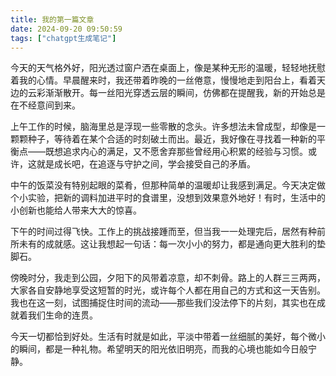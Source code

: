 ```yaml
---
title: 我的第一篇文章
date: 2024-09-20 09:50:59
tags: ["chatgpt生成笔记"]
---
```


今天的天气格外好，阳光透过窗户洒在桌面上，像是某种无形的温暖，轻轻地抚慰着我的心情。早晨醒来时，我还带着昨晚的一丝倦意，慢慢地走到阳台上，看着天边的云彩渐渐散开。每一丝阳光穿透云层的瞬间，仿佛都在提醒我，新的开始总是在不经意间到来。

上午工作的时候，脑海里总是浮现一些零散的念头。许多想法未曾成型，却像是一颗颗种子，等待着在某个合适的时刻破土而出。最近，我好像在寻找着一种新的平衡点——既想追求内心的满足，又不愿舍弃那些曾经用心积累的经验与习惯。或许，这就是成长吧，在追逐与守护之间，学会接受自己的矛盾。

中午的饭菜没有特别起眼的菜肴，但那种简单的温暖却让我感到满足。今天决定做个小实验，把新的调料加进平时的食谱里，没想到效果意外地好！有时，生活中的小创新也能给人带来大大的惊喜。

下午的时间过得飞快。工作上的挑战接踵而至，但当我一一处理完后，居然有种前所未有的成就感。这让我想起一句话：每一次小小的努力，都是通向更大胜利的垫脚石。

傍晚时分，我走到公园，夕阳下的风带着凉意，却不刺骨。路上的人群三三两两，大家各自安静地享受这短暂的时光，或许每个人都在用自己的方式和这一天告别。我也在这一刻，试图捕捉住时间的流动——那些我们没法停下的片刻，其实也在成就着我们生命的连贯。

今天一切都恰到好处。生活有时就是如此，平淡中带着一丝细腻的美好，每个微小的瞬间，都是一种礼物。希望明天的阳光依旧明亮，而我的心境也能如今日般宁静。